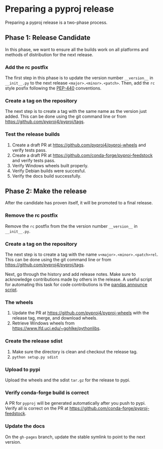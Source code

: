# Preparing a pyproj release

Preparing a pyproj release is a two-phase process.

## Phase 1: Release Candidate

In this phase, we want to ensure all the builds work on all platforms and methods
of distribution for the next release.

### Add the rc postfix

The first step in this phase is to update the version number `__version__` in `__init__.py`
to the next release `<major>.<minor>.<patch>`. Then, add the `rc` style posfix following the [PEP-440](https://www.python.org/dev/peps/pep-0440/#pre-releases) conventions.

### Create a tag on the repository

The next step is to create a tag with the same name as the version just added. This can be done using the git command line or from https://github.com/pyproj4/pyproj/tags.

### Test the release builds

1. Create a draft PR at https://github.com/pyproj4/pyproj-wheels and verify tests pass.
2. Create a draft PR at https://github.com/conda-forge/pyproj-feedstock and verify tests pass.
3. Verify Windows wheels built properly.
4. Verify Debian builds were succesful.
5. Verify the docs build successfully.

## Phase 2: Make the release

After the candidate has proven itself, it will be promoted to a final release.

### Remove the rc postfix

Remove the `rc` postfix from the the version number `__version__` in `__init__.py`.

### Create a tag on the repository

The next step is to create a tag with the name `v<major>.<minor>.<patch>rel`. This can be done using the git command line or from https://github.com/pyproj4/pyproj/tags.

Next, go through the history and add release notes. Make sure to acknowledge contributions made by others in the release. A useful script for automating this task for code contributions is the [pandas announce script](https://github.com/pandas-dev/pandas/blob/bb6135880e5e453d7701764b9f2e4ad3356a68d7/doc/sphinxext/announce.py).

### The wheels

1. Update the PR at https://github.com/pyproj4/pyproj-wheels with the release tag, merge, and download wheels.
2. Retrieve Windows wheels from https://www.lfd.uci.edu/~gohlke/pythonlibs.

### Create the release sdist

1. Make sure the directory is clean and checkout the release tag.
2. `python setup.py sdist`

### Upload to pypi

Upload the wheels and the sdist `tar.gz` for the release to pypi.

### Verify conda-forge build is correct

A PR for `pyproj` will be generated automatically after you push to pypi.
Verify all is correct on the PR at https://github.com/conda-forge/pyproj-feedstock.

### Update the docs

On the `gh-pages` branch, update the stable symlink to point to the next version.
